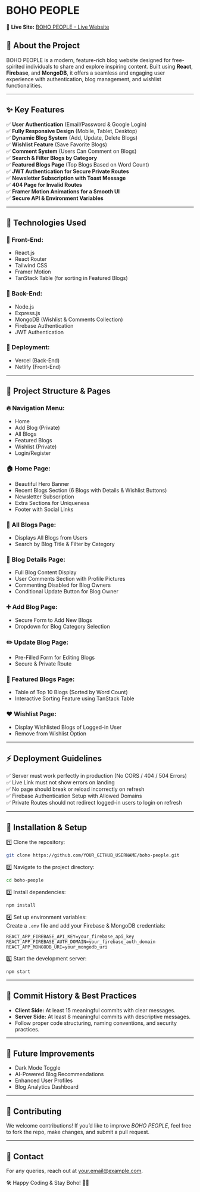 # BOHO PEOPLE

🌿 **Live Site:** [BOHO PEOPLE - Live Website](https://boho-people.web.app)

## 📖 About the Project
BOHO PEOPLE is a modern, feature-rich blog website designed for free-spirited individuals to share and explore inspiring content. Built using **React**, **Firebase**, and **MongoDB**, it offers a seamless and engaging user experience with authentication, blog management, and wishlist functionalities.

---
## ✨ Key Features

✅ **User Authentication** (Email/Password & Google Login)  
✅ **Fully Responsive Design** (Mobile, Tablet, Desktop)  
✅ **Dynamic Blog System** (Add, Update, Delete Blogs)  
✅ **Wishlist Feature** (Save Favorite Blogs)  
✅ **Comment System** (Users Can Comment on Blogs)  
✅ **Search & Filter Blogs by Category**  
✅ **Featured Blogs Page** (Top Blogs Based on Word Count)  
✅ **JWT Authentication for Secure Private Routes**  
✅ **Newsletter Subscription with Toast Message**  
✅ **404 Page for Invalid Routes**  
✅ **Framer Motion Animations for a Smooth UI**  
✅ **Secure API & Environment Variables**  

---
## 🚀 Technologies Used

### 🔹 Front-End:
- React.js
- React Router
- Tailwind CSS
- Framer Motion
- TanStack Table (for sorting in Featured Blogs)

### 🔹 Back-End:
- Node.js
- Express.js
- MongoDB (Wishlist & Comments Collection)
- Firebase Authentication
- JWT Authentication

### 🔹 Deployment:
- Vercel (Back-End)
- Netlify (Front-End)

---
## 🔗 Project Structure & Pages

### 🔥 **Navigation Menu:**
- Home
- Add Blog (Private)
- All Blogs
- Featured Blogs
- Wishlist (Private)
- Login/Register

### 🏠 **Home Page:**
- Beautiful Hero Banner
- Recent Blogs Section (6 Blogs with Details & Wishlist Buttons)
- Newsletter Subscription
- Extra Sections for Uniqueness
- Footer with Social Links

### 📝 **All Blogs Page:**
- Displays All Blogs from Users
- Search by Blog Title & Filter by Category

### 📖 **Blog Details Page:**
- Full Blog Content Display
- User Comments Section with Profile Pictures
- Commenting Disabled for Blog Owners
- Conditional Update Button for Blog Owner

### ➕ **Add Blog Page:**
- Secure Form to Add New Blogs
- Dropdown for Blog Category Selection

### ✏️ **Update Blog Page:**
- Pre-Filled Form for Editing Blogs
- Secure & Private Route

### 🌟 **Featured Blogs Page:**
- Table of Top 10 Blogs (Sorted by Word Count)
- Interactive Sorting Feature using TanStack Table

### ❤️ **Wishlist Page:**
- Display Wishlisted Blogs of Logged-in User
- Remove from Wishlist Option

---
## ⚡ Deployment Guidelines
✅ Server must work perfectly in production (No CORS / 404 / 504 Errors)  
✅ Live Link must not show errors on landing  
✅ No page should break or reload incorrectly on refresh  
✅ Firebase Authentication Setup with Allowed Domains  
✅ Private Routes should not redirect logged-in users to login on refresh  

---
## 📜 Installation & Setup

1️⃣ Clone the repository:  
```bash
git clone https://github.com/YOUR_GITHUB_USERNAME/boho-people.git
```

2️⃣ Navigate to the project directory:  
```bash
cd boho-people
```

3️⃣ Install dependencies:  
```bash
npm install
```

4️⃣ Set up environment variables:  
Create a `.env` file and add your Firebase & MongoDB credentials:
```
REACT_APP_FIREBASE_API_KEY=your_firebase_api_key
REACT_APP_FIREBASE_AUTH_DOMAIN=your_firebase_auth_domain
REACT_APP_MONGODB_URI=your_mongodb_uri
```

5️⃣ Start the development server:  
```bash
npm start
```

---
## 📌 Commit History & Best Practices
- **Client Side:** At least 15 meaningful commits with clear messages.
- **Server Side:** At least 8 meaningful commits with descriptive messages.
- Follow proper code structuring, naming conventions, and security practices.

---
## 🎯 Future Improvements
- Dark Mode Toggle
- AI-Powered Blog Recommendations
- Enhanced User Profiles
- Blog Analytics Dashboard

---
## 🤝 Contributing
We welcome contributions! If you’d like to improve *BOHO PEOPLE*, feel free to fork the repo, make changes, and submit a pull request.

---
## 📩 Contact
For any queries, reach out at [your.email@example.com](mailto:ashagar619@gmail.com.com).

🛠️ Happy Coding & Stay Boho! 🌿✨
